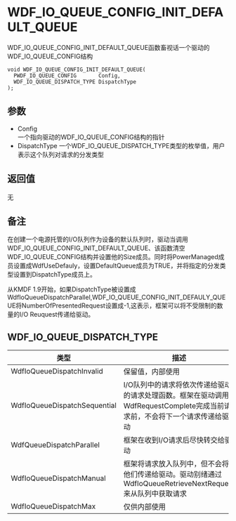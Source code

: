 # WDF_IO_QUEUE_CONFIG_INIT_DEFAULT_QUEUE
WDF_IO_QUEUE_CONFIG_INIT_DEFAULT_QUEUE函数畜视话一个驱动的WDF_IO_QUEUE_CONFIG结构

```
void WDF_IO_QUEUE_CONFIG_INIT_DEFAULT_QUEUE(
  PWDF_IO_QUEUE_CONFIG       Config,
  WDF_IO_QUEUE_DISPATCH_TYPE DispatchType
);
```
## 参数
+ Config        
一个指向驱动的WDF_IO_QUEUE_CONFIG结构的指针
+ DispatchType
一个WDF_IO_QUEUE_DISPATCH_TYPE类型的枚举值，用户表示这个队列对请求的分发类型

## 返回值
无

## 备注
在创建一个电源托管的I/O队列作为设备的默认队列时，驱动当调用WDF_IO_QUEUE_CONFIG_INIT_DEFAULT_QUEUE、该函数清空WDF_IO_QUEUE_CONFIG结构并设置他的Size成员。同时将PowerManaged成员设置成WdfUseDefauly，设置DefaultQueue成员为TRUE，并将指定的分发类型设置到DispatchType成员上。

从KMDF 1.9开始，如果DispatchType被设置成WdfIoQueueDispatchParallel,WDF_IO_QUEUE_CONFIG_INIT_DEFAULY_QUEUE将NumberOfPresentedRequest设置成-1,这表示，框架可以将不受限制的数量的I/O Reuquest传递给驱动。

## WDF_IO_QUEUE_DISPATCH_TYPE 
| 类型|描述|
| --- | --- |
|WdfIoQueueDispatchInvalid|保留值，内部使用|
|WdfIoQueueDispatchSequential|I/O队列中的请求将依次传递给驱动的请求处理函数。框架在驱动调用WdfRequestComplete完成当前请求前，不会将下一个请求传递给驱动|
|WdfQueueDispatchParallel|框架在收到I/O请求后尽快转交给驱动|
|WdfIoQueueDispatchManual|框架将请求放入队列中，但不会将他们传递给驱动。驱动别绪通过WdfIoQueueRetrieveNextRequest来从队列中获取请求|
|WdfIoQueueDispatchMax|仅供内部使用|